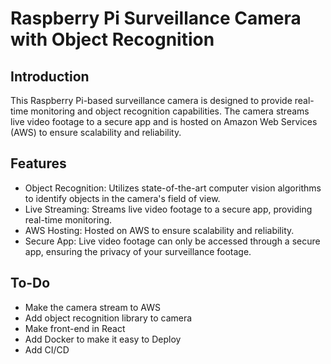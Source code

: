 # Raspberry Pi Surveillance Camera with Object Recognition

## Introduction

This Raspberry Pi-based surveillance camera is designed to provide real-time monitoring and object recognition capabilities. The camera streams live video footage to a secure app and is hosted on Amazon Web Services (AWS) to ensure scalability and reliability. 

## Features

- Object Recognition: Utilizes state-of-the-art computer vision algorithms to identify objects in the camera's field of view. 
- Live Streaming: Streams live video footage to a secure app, providing real-time monitoring.
- AWS Hosting: Hosted on AWS to ensure scalability and reliability. 
- Secure App: Live video footage can only be accessed through a secure app, ensuring the privacy of your surveillance footage.

## To-Do

- Make the camera stream to AWS
- Add object recognition library to camera
- Make front-end in React
- Add Docker to make it easy to Deploy
- Add CI/CD
